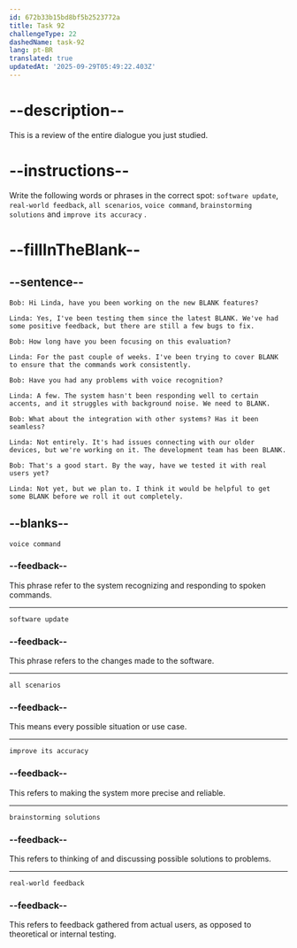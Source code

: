 ```yaml
---
id: 672b33b15bd8bf5b2523772a
title: Task 92
challengeType: 22
dashedName: task-92
lang: pt-BR
translated: true
updatedAt: '2025-09-29T05:49:22.403Z'
---
```


<!-- REVIEW -->

# --description--

This is a review of the entire dialogue you just studied.

# --instructions--

Write the following words or phrases in the correct spot: `software update`, `real-world feedback`, `all scenarios`, `voice command`, `brainstorming solutions` and `improve its accuracy` .

# --fillInTheBlank--

## --sentence--

`Bob: Hi Linda, have you been working on the new BLANK features?`

`Linda: Yes, I've been testing them since the latest BLANK. We've had some positive feedback, but there are still a few bugs to fix.`

`Bob: How long have you been focusing on this evaluation?`

`Linda: For the past couple of weeks. I've been trying to cover BLANK to ensure that the commands work consistently.`

`Bob: Have you had any problems with voice recognition?`

`Linda: A few. The system hasn't been responding well to certain accents, and it struggles with background noise. We need to BLANK.`

`Bob: What about the integration with other systems? Has it been seamless?`

`Linda: Not entirely. It's had issues connecting with our older devices, but we're working on it. The development team has been BLANK.`

`Bob: That's a good start. By the way, have we tested it with real users yet?`

`Linda: Not yet, but we plan to. I think it would be helpful to get some BLANK before we roll it out completely.`

## --blanks--

`voice command`

### --feedback--

This phrase refer to the system recognizing and responding to spoken commands.

---

`software update`

### --feedback--

This phrase refers to the changes made to the software.

---

`all scenarios`

### --feedback--

This means every possible situation or use case.

---

`improve its accuracy`

### --feedback--

This refers to making the system more precise and reliable.

---

`brainstorming solutions`

### --feedback--

This refers to thinking of and discussing possible solutions to problems.

---

`real-world feedback`

### --feedback--

This refers to feedback gathered from actual users, as opposed to theoretical or internal testing.
